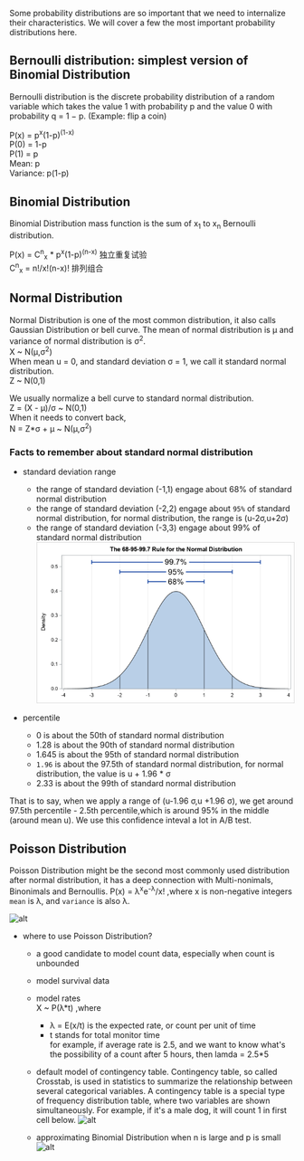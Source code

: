 Some probability distributions are so important that we need to internalize their characteristics. We will cover a few the most important probability distributions here. 


## Bernoulli distribution: simplest version of Binomial Distribution
Bernoulli distribution is the discrete probability distribution of a random variable which takes the value 1 with probability p and the value 0 with probability q = 1 − p. (Example: flip a coin)

P(x) = p<sup>x</sup>(1-p)<sup>(1-x)</sup>             
       P(0) = 1-p               
       P(1) = p               
Mean: p                  
Variance: p(1-p)                    


## Binomial Distribution
Binomial Distribution mass function is the sum of x<sub>1</sub> to x<sub>n</sub> Bernoulli distribution.

P(x) = C<sup>n</sup><sub>x</sub> * p<sup>x</sup>(1-p)<sup>(n-x)</sup>   独立重复试验       
C<sup>n</sup><sub>x</sub> = n!/x!(n-x)!  排列组合

## Normal Distribution
Normal Distribution is one of the most common distribution, it also calls Gaussian Distribution or bell curve. The mean of normal distribution is μ and variance of normal distribution is σ<sup>2</sup>.             
X ~ N(μ,σ<sup>2</sup>)                  
When mean u = 0, and standard deviation σ = 1, we call it standard normal distribution.          
Z ~ N(0,1)

We usually normalize a bell curve to standard normal distribution.   
Z = (X - μ)/σ ~ N(0,1)            
When it needs to convert back,             
N = Z*σ + μ ~ N(μ,σ<sup>2</sup>)         

### Facts to remember about standard normal distribution
* standard deviation range
   * the range of standard deviation (-1,1) engage about 68% of standard normal distribution
   * the range of standard deviation (-2,2) engage about ```95%``` of standard normal distribution, for normal distribution, the range is (u-2σ,u+2σ)
   * the range of standard deviation (-3,3) engage about 99% of standard normal distribution
![alt](https://github.com/versehe/AB_Testing_Notebook/blob/master/Statistical%20Inference/02.%20Distribution/normal%20distribution.png)

* percentile
   * 0 is about the 50th of standard normal distribution
   * 1.28 is about the 90th of standard normal distribution
   * 1.645 is about the 95th of standard normal distribution
   * ```1.96``` is about the 97.5th of standard normal distribution, for normal distribution, the value is u + 1.96 * σ
   * 2.33 is about the 99th of standard normal distribution
   
That is to say, when we apply a range of (u-1.96 σ,u +1.96 σ), we get around 97.5th percentile - 2.5th percentile,which is around 95% in the middle (around mean u). We use this confidence inteval a lot in A/B test.   
  

## Poisson Distribution
Poisson Distribution might be the second most commonly used distribution after normal distribution, it has a deep connection with Multi-nonimals, Binonimals and Bernoullis.
P(x) = λ<sup>x</sup>e<sup>-λ</sup>/x!        ,where x is non-negative integers             
```mean``` is λ, and ```variance``` is also λ.           

![alt](https://github.com/versehe/AB_Testing_Notebook/blob/master/Statistical%20Inference/02.%20Distribution/Poisson%20Distribution.png) 
 
* where to use Poisson Distribution?
   * a good candidate to model count data, especially when count is unbounded
   * model survival data
   * model rates           
   X ~ P(λ*t) ,where 
      * λ = E(x/t) is the expected rate, or count per unit of time                          
      * t stands for total monitor time                  
   for example, if average rate is 2.5, and we want to know what's the possibility of a count after 5 hours, then lamda = 2.5*5


   * default model of contingency table. Contingency table, so called Crosstab, is used in statistics to summarize the relationship between several categorical variables. A contingency table is a special type of frequency distribution table, where two variables are shown simultaneously. For example, if it's a male dog, it will count 1 in first cell below.
![alt](https://github.com/versehe/AB_Testing_Notebook/blob/master/Statistical%20Inference/02.%20Distribution/contingency%20table.jpg)    
   * approximating Binomial Distribution when n is large and p is small         
![alt](https://github.com/versehe/AB_Testing_Notebook/blob/master/Statistical%20Inference/02.%20Distribution/Poisson%20approximation%20to%20Binomial%20Distribution.PNG)    
